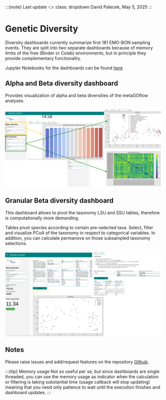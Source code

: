 :::{note} Last update 👈
:class: dropdown
David Palecek, May 5, 2025
:::

# Genetic Diversity

Diversity dashboards currently summarize first 181 EMO-BON sampling events. They are split into two separate dashboards because of memory limits of the free (Binder or Colab) environments, but in principle they provide complementary functionality.

Jupyter Notebooks for the dashboards can be found [here](https://github.com/emo-bon/momics-demos/tree/main/wf2_diversity)

## Alpha and Beta diversity dashboard

Provides visualization of alpha and beta diversities of the metaGOflow analyses.

![diversities_simple](../assets/figs/diversity01.png)

## Granular Beta diversity dashboard

This dashboard allows to pivot the tasonomy LSU and SSU tables, therefore is computationally more demanding.

Tables pivot species according to certain pre-selected taxa. Select, filter and visualize PCoA of the taxonomy in respect to categorical variables. In addition, you can calculate permanova on those subsampled taxonomy selections.

![diversities_simple](../assets/figs/diversity02.png)

## Notes

Please raise issues and add/request features on the repository [Github](https://github.com/emo-bon/momics-demos/issues).

:::{tip} Memory usage
Not so useful per se, but since dashboards are single threaded, you can use the memory usage as indicator when the calculation or filtering is taking substantial time (usage callback will stop updating) meaning that you need only patience to wait until the execution finishes and dashboard updates.
:::
